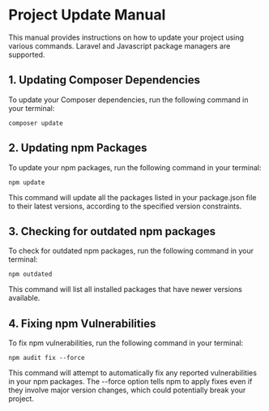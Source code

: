 # Project Update Manual

This manual provides instructions on how to update your project using various commands.
Laravel and Javascript package managers are supported.

## 1. Updating Composer Dependencies

To update your Composer dependencies, run the following command in your terminal:

```composer update```

## 2. Updating npm Packages
To update your npm packages, run the following command in your terminal:

```npm update```

This command will update all the packages listed in your package.json file to their latest versions, according to the specified version constraints.

## 3. Checking for outdated npm packages
To check for outdated npm packages, run the following command in your terminal:

```npm outdated```

This command will list all installed packages that have newer versions available.

## 4. Fixing npm Vulnerabilities
To fix npm vulnerabilities, run the following command in your terminal:

```npm audit fix --force```

This command will attempt to automatically fix any reported vulnerabilities in your npm packages. The --force option tells npm to apply fixes even if they involve major version changes, which could potentially break your project.
